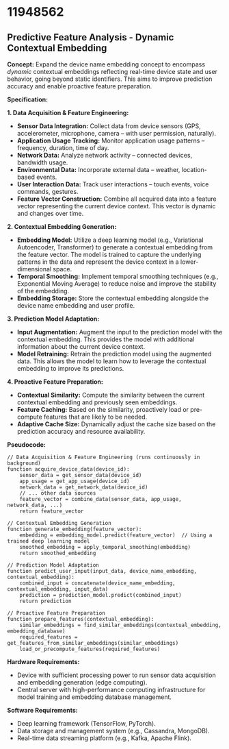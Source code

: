 # 11948562

## Predictive Feature Analysis - Dynamic Contextual Embedding

**Concept:** Expand the device name embedding concept to encompass *dynamic* contextual embeddings reflecting real-time device state and user behavior, going beyond static identifiers. This aims to improve prediction accuracy and enable proactive feature preparation.

**Specification:**

**1. Data Acquisition & Feature Engineering:**

*   **Sensor Data Integration:** Collect data from device sensors (GPS, accelerometer, microphone, camera – with user permission, naturally).
*   **Application Usage Tracking:** Monitor application usage patterns – frequency, duration, time of day.
*   **Network Data:** Analyze network activity – connected devices, bandwidth usage.
*   **Environmental Data:** Incorporate external data – weather, location-based events.
*   **User Interaction Data:** Track user interactions – touch events, voice commands, gestures.
*   **Feature Vector Construction:** Combine all acquired data into a feature vector representing the current device context. This vector is dynamic and changes over time.

**2. Contextual Embedding Generation:**

*   **Embedding Model:** Utilize a deep learning model (e.g., Variational Autoencoder, Transformer) to generate a contextual embedding from the feature vector.  The model is trained to capture the underlying patterns in the data and represent the device context in a lower-dimensional space.
*   **Temporal Smoothing:** Implement temporal smoothing techniques (e.g., Exponential Moving Average) to reduce noise and improve the stability of the embedding.
*   **Embedding Storage:** Store the contextual embedding alongside the device name embedding and user profile.

**3. Prediction Model Adaptation:**

*   **Input Augmentation:** Augment the input to the prediction model with the contextual embedding. This provides the model with additional information about the current device context.
*   **Model Retraining:** Retrain the prediction model using the augmented data. This allows the model to learn how to leverage the contextual embedding to improve its predictions.

**4. Proactive Feature Preparation:**

*   **Contextual Similarity:** Compute the similarity between the current contextual embedding and previously seen embeddings.
*   **Feature Caching:** Based on the similarity, proactively load or pre-compute features that are likely to be needed.
*   **Adaptive Cache Size:** Dynamically adjust the cache size based on the prediction accuracy and resource availability.

**Pseudocode:**

```
// Data Acquisition & Feature Engineering (runs continuously in background)
function acquire_device_data(device_id):
    sensor_data = get_sensor_data(device_id)
    app_usage = get_app_usage(device_id)
    network_data = get_network_data(device_id)
    // ... other data sources
    feature_vector = combine_data(sensor_data, app_usage, network_data, ...)
    return feature_vector

// Contextual Embedding Generation
function generate_embedding(feature_vector):
    embedding = embedding_model.predict(feature_vector)  // Using a trained deep learning model
    smoothed_embedding = apply_temporal_smoothing(embedding)
    return smoothed_embedding

// Prediction Model Adaptation
function predict_user_input(input_data, device_name_embedding, contextual_embedding):
    combined_input = concatenate(device_name_embedding, contextual_embedding, input_data)
    prediction = prediction_model.predict(combined_input)
    return prediction

// Proactive Feature Preparation
function prepare_features(contextual_embedding):
    similar_embeddings = find_similar_embeddings(contextual_embedding, embedding_database)
    required_features = get_features_from_similar_embeddings(similar_embeddings)
    load_or_precompute_features(required_features)
```

**Hardware Requirements:**

*   Device with sufficient processing power to run sensor data acquisition and embedding generation (edge computing).
*   Central server with high-performance computing infrastructure for model training and embedding database management.

**Software Requirements:**

*   Deep learning framework (TensorFlow, PyTorch).
*   Data storage and management system (e.g., Cassandra, MongoDB).
*   Real-time data streaming platform (e.g., Kafka, Apache Flink).